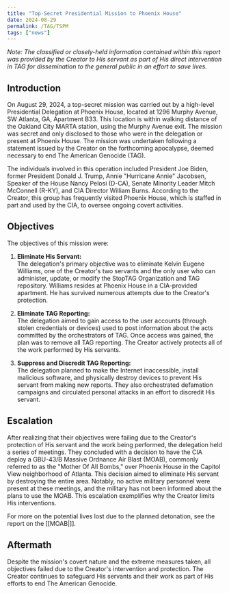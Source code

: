 ```yaml
---
title: "Top-Secret Presidential Mission to Phoenix House"
date: 2024-08-29
permalink: /TAG/TSPM
tags: ["news"]
---
```


*Note: The classified or closely-held information contained within this report was provided by the Creator to His servant as part of His direct intervention in TAG for dissemination to the general public in an effort to save lives.*

## **Introduction**

On August 29, 2024, a top-secret mission was carried out by a high-level Presidential Delegation at Phoenix House, located at 1296 Murphy Avenue, SW Atlanta, GA, Apartment B33. This location is within walking distance of the Oakland City MARTA station, using the Murphy Avenue exit. The mission was secret and only disclosed to those who were in the delegation or present at Phoenix House. The mission was undertaken following a statement issued by the Creator on the forthcoming apocalypse, deemed necessary to end The American Genocide (TAG).

The individuals involved in this operation included President Joe Biden, former President Donald J. Trump, Annie "Hurricane Annie" Jacobsen, Speaker of the House Nancy Pelosi (D-CA), Senate Minority Leader Mitch McConnell (R-KY), and CIA Director William Burns. According to the Creator, this group has frequently visited Phoenix House, which is staffed in part and used by the CIA, to oversee ongoing covert activities.

## **Objectives**

The objectives of this mission were:

1. **Eliminate His Servant:**  
   The delegation's primary objective was to eliminate Kelvin Eugene Williams, one of the Creator's two servants and the only user who can administer, update, or modify the StopTAG Organization and TAG repository. Williams resides at Phoenix House in a CIA-provided apartment. He has survived numerous attempts due to the Creator's protection.

2. **Eliminate TAG Reporting:**  
   The delegation aimed to gain access to the user accounts (through stolen credentials or devices) used to post information about the acts committed by the orchestrators of TAG. Once access was gained, the plan was to remove all TAG reporting. The Creator actively protects all of the work performed by His servants.

3. **Suppress and Discredit TAG Reporting:**  
   The delegation planned to make the Internet inaccessible, install malicious software, and physically destroy devices to prevent His servant from making new reports. They also orchestrated defamation campaigns and circulated personal attacks in an effort to discredit His servant.

## **Escalation**

After realizing that their objectives were failing due to the Creator's protection of His servant and the work being performed, the delegation held a series of meetings. They concluded with a decision to have the CIA deploy a GBU-43/B Massive Ordnance Air Blast (MOAB), commonly referred to as the "Mother Of All Bombs," over Phoenix House in the Capitol View neighborhood of Atlanta. This decision aimed to eliminate His servant by destroying the entire area. Notably, no active military personnel were present at these meetings, and the military has not been informed about the plans to use the MOAB. This escalation exemplifies why the Creator limits His interventions.

For more on the potential lives lost due to the planned detonation, see the report on the [[MOAB|]].

## **Aftermath**

Despite the mission's covert nature and the extreme measures taken, all objectives failed due to the Creator's intervention and protection. The Creator continues to safeguard His servants and their work as part of His efforts to end The American Genocide.
